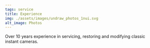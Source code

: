 ```yaml
---
tags: service
title: Experience
img: ./assets/images/undraw_photos_1nui.svg
alt_image: Photos
---
```

Over 10 years experience in servicing, restoring and modifying classic instant cameras.
